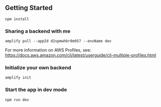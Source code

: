 ## Getting Started

`npm install`

### Sharing a backend with me

`amplify pull --appId d2vpmwhbr8m957 --envName dev`

For more information on AWS Profiles, see:
https://docs.aws.amazon.com/cli/latest/userguide/cli-multiple-profiles.html

### Initialize your own backend

`amplify init`

### Start the app in dev mode

`npm run dev`
